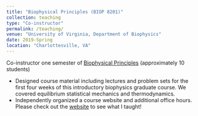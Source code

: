 ```yaml
---
title: "Biophysical Principles (BIOP 8201)"
collection: teaching
type: "Co-instructor"
permalink: /teaching/
venue: "University of Virginia, Department of Biophysics"
date: 2019-Spring
location: "Charlottesville, VA"
---
```


Co-instructor one semester of [Biophysical Principles]() (approximately 10 students)

- Designed course material including lectures and problem sets for the first four weeks of this introductory biophysics graduate course. We covered equilibrium statistical mechanics and thermodynamics.
- Independently organized a course website and additional office hours. Please check out the [website](https://jmhays.github.io/biop-web/) to see what I taught!